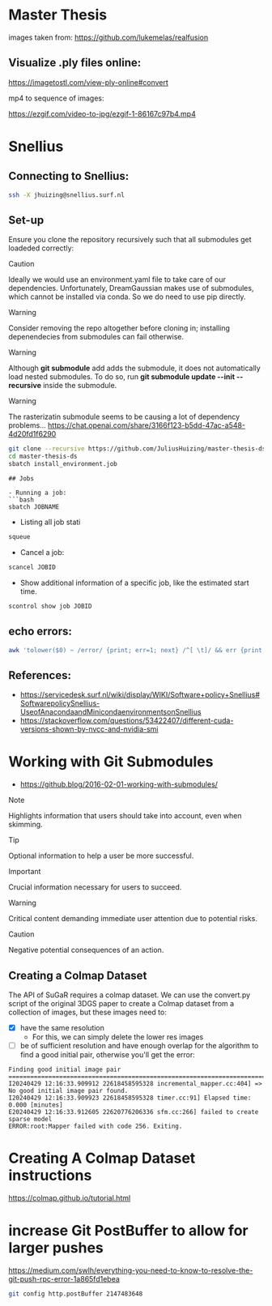 # Master Thesis

images taken from: https://github.com/lukemelas/realfusion
## Visualize .ply files online:

https://imagetostl.com/view-ply-online#convert

mp4 to sequence of images:

https://ezgif.com/video-to-jpg/ezgif-1-86167c97b4.mp4

# Snellius 
## Connecting to Snellius:

```bash
ssh -X jhuizing@snellius.surf.nl
```

## Set-up
Ensure you clone the repository recursively such that all submodules get loadeded correctly:

> [!CAUTION]
> Ideally we would use an environment.yaml file to take care of our dependencies. Unfortunately, DreamGaussian makes use
> of submodules, which cannot be installed via conda. So we do need to use pip directly.

> [!WARNING]
> Consider removing the repo altogether before cloning in; installing depenendecies from submodules can fail otherwise.


> [!WARNING]
> Although **git submodule** add adds the submodule, it does not automatically load nested submodules. 
> To do so, run
> **git submodule update --init --recursive** inside the submodule.


> [!WARNING]
> The rasterizatin submodule seems to be causing a lot of dependency problems...
> https://chat.openai.com/share/3166f123-b5dd-47ac-a548-4d20fd1f6290
```bash
git clone --recursive https://github.com/JuliusHuizing/master-thesis-ds
cd master-thesis-ds
sbatch install_environment.job
```





```
## Jobs

- Running a job:
```bash
sbatch JOBNAME
```
- Listing all job stati
```bash
squeue
```

- Cancel a job:
```bash
scancel JOBID
```
- Show additional information of a specific job, like the estimated start time.
```bash
scontrol show job JOBID
```

## echo errors:
```bash
awk 'tolower($0) ~ /error/ {print; err=1; next} /^[ \t]/ && err {print; next} {err=0}' filename

```

## References:
- https://servicedesk.surf.nl/wiki/display/WIKI/Software+policy+Snellius#SoftwarepolicySnellius-UseofAnacondaandMinicondaenvironmentsonSnellius
- https://stackoverflow.com/questions/53422407/different-cuda-versions-shown-by-nvcc-and-nvidia-smi

# Working with Git Submodules
- https://github.blog/2016-02-01-working-with-submodules/

> [!NOTE]  
> Highlights information that users should take into account, even when skimming.

> [!TIP]
> Optional information to help a user be more successful.

> [!IMPORTANT]  
> Crucial information necessary for users to succeed.

> [!WARNING]  
> Critical content demanding immediate user attention due to potential risks.

> [!CAUTION]
> Negative potential consequences of an action.




## Creating a Colmap Dataset
The API of SuGaR requires a colmap dataset.
We can use the convert.py script of the original 3DGS paper to create a Colmap dataset from a collection of images, but these images need to: 

- [X] have the same resolution
  - For this, we can simply delete the lower res images
- [ ] be of sufficient resolution and have enough overlap for the algorithm to find a good initial pair, otherwise you'll get the error:

```error
Finding good initial image pair
==============================================================================
I20240429 12:16:33.909912 22618458595328 incremental_mapper.cc:404] => No good initial image pair found.
I20240429 12:16:33.909923 22618458595328 timer.cc:91] Elapsed time: 0.000 [minutes]
E20240429 12:16:33.912605 22620776206336 sfm.cc:266] failed to create sparse model
ERROR:root:Mapper failed with code 256. Exiting.

```



# Creating A Colmap Dataset instructions
https://colmap.github.io/tutorial.html


# increase Git PostBuffer to allow for larger pushes
https://medium.com/swlh/everything-you-need-to-know-to-resolve-the-git-push-rpc-error-1a865fd1ebea


```bash
git config http.postBuffer 2147483648
```